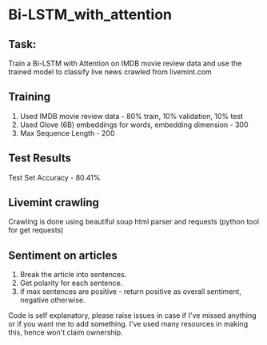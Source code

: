# Bi-LSTM_with_attention

## Task:
Train a Bi-LSTM with Attention on IMDB movie review data and use the trained model to classify live news crawled from livemint.com

## Training 
1. Used IMDB movie review data - 80% train, 10% validation, 10% test
2. Used Glove (6B) embeddings for words, embedding dimension - 300
3. Max Sequence Length - 200

## Test Results
Test Set Accuracy - 80.41%

## Livemint crawling
Crawling is done using beautiful soup html parser and requests (python tool for get requests)

## Sentiment on articles
1. Break the article into sentences.
2. Get polarity for each sentence.
3. if max sentences are positive - return positive as overall sentiment, negative otherwise.

Code is self explanatory, please raise issues in case if I've missed anything or if you want me to add something.
I've used many resources in making this, hence won't claim ownership.
